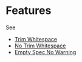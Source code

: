 Features
========

See

* [Trim Whitespace](TrimWhitespace.html)
* [No Trim Whitespace](NoTrimWhitespace.html)
* [Empty Spec No Warning](EmptySpecNoWarning.html)
